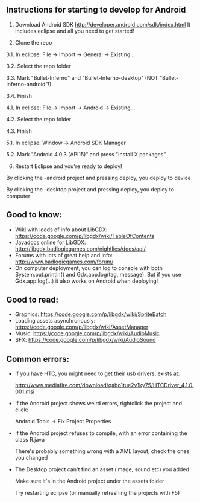 Instructions for starting to develop for Android
------------------------------------------------
1. Download Android SDK
    http://developer.android.com/sdk/index.html
   It includes eclipse and all you need to get started!

   
2. Clone the repo


3.1. In eclipse: File -> Import -> General -> Existing...

3.2. Select the repo folder

3.3. Mark "Bullet-Inferno" and "Bullet-Inferno-desktop" (NOT "Bullet-Inferno-android"!)

3.4. Finish


4.1. In eclipse: File -> Import -> Android -> Existing...

4.2. Select the repo folder

4.3. Finish


5.1. In eclipse: Window -> Android SDK Manager

5.2. Mark "Android 4.0.3 (API15)" and press "Install X packages"


6. Restart Eclipse and you're ready to deploy!

By clicking the -android project and pressing deploy, you deploy to device

By clicking the -desktop project and pressing deploy, you deploy to computer


Good to know:
-------------
- Wiki with loads of info about LibGDX: https://code.google.com/p/libgdx/wiki/TableOfContents
- Javadocs online for LibGDX: http://libgdx.badlogicgames.com/nightlies/docs/api/
- Forums with lots of great help and info: http://www.badlogicgames.com/forum/
- On computer deployment, you can log to console with both System.out.println() and Gdx.app.log(tag, message). 
  But if you use Gdx.app.log(...) it also works on Android when deploying!

  
Good to read:
-------------
- Graphics: https://code.google.com/p/libgdx/wiki/SpriteBatch
- Loading assets asynchronously: https://code.google.com/p/libgdx/wiki/AssetManager
- Music: https://code.google.com/p/libgdx/wiki/AudioMusic
- SFX: https://code.google.com/p/libgdx/wiki/AudioSound
  

Common errors:
--------------
- If you have HTC, you might need to get their usb drivers, exists at:

  http://www.mediafire.com/download/qabo1tue2v1ky75/HTCDriver_4.1.0.001.msi

- If the Android project shows weird errors, rightclick the project and click:

  Android Tools -> Fix Project Properties

- If the Android project refuses to compile, with an error containing the class R.java

  There's probably something wrong with a XML layout, check the ones you changed
  
- The Desktop project can't find an asset (image, sound etc) you added

  Make sure it's in the Android project under the assets folder
  
  Try restarting eclipse (or manually refreshing the projects with F5)
